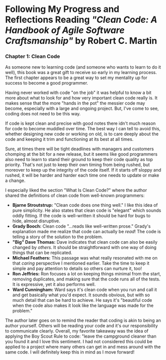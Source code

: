 # Following My Progress and Reflections Reading *"Clean Code: A Handbook of Agile Software Craftsmanship"* by Robert C. Martin

### Chapter 1: Clean Code
As someone new to learning code (and someone who wants to learn to do it well), this book was a great gift to receive so early in my learning process. The first chapter appears to be a great way to set my mentality up for success to become a good programmer.

Having never worked with code "on the job" it was helpful to know a bit more about what to look for and how very important clean code really is. It makes sense that the more "hands in the pot" the messier code may become, especially with a large and ongoing project. But, I've come to see, coding does not need to be this way.

If code is kept clean and precise with good notes there idn't much reason for code to become muddled over time. The best way I can tell to avoid this, whether designing new code or working on old, is to care deeply about the code and keeping it trim and functioning at its best at all times.

Sure, at times there will be tight deadlines with managers and customers chomping at the bit for a new release, but it seems like good programmers also need to learn to stand their ground to keep their code quality as top priority. That's not just to keep their own timing from being rushed, but moreover to keep up the integrity of the code itself. If it starts off sloppy and rushed, it will be harder and harder each time one needs to update or make a change.

I especially liked the section "What Is Clean Code?" where the author shared the definitions of clean code from well-known programmers:

- **Bjarne Stroutstrup:** "Clean code does one thing well." I like this idea of pure simplicity. He also states that clean code is "elegant" which sounds oddly fitting. If the code is well-written it should be hard for bugs to hide, almost disruptive.
- **Grady Booch:** Clean code "...reads like well-written prose." Grady's explanation made me realize that code can actually be *read*! The code is telling a story of the solution to the problem.
- **"Big" Dave Thomas:** Dave indicates that clean code can also be easily changed by *others*. It should be straightforward with one way of doing things that can be replicated.
- **Michael Feathers:** This passage was what really resonated with me on that *caring* perspective I mentioned earlier. Take the time to keep it simple and pay attention to details so others can nurture it, too!
- **Ron Jeffries:** Ron focuses a lot on keeping things minimal from the start, removing duplicates, and making sure that the code runs all of the tests. It is expressive, yet it also performs well.
- **Ward Cunningham:** Ward says it's clean code when you run and call it and get basically what you'd expect. It sounds obvious, but with so much detail that can be hard to achieve. He says it's "beautiful code when the code also makes it look like the language was made for the problem."

The author later goes on to remind the reader that coding is akin to being an author yourself. Others will be reading your code and it's our responsibility to communicate clearly. Overall, my favorite takeaway was the idea of applying the Boy Scout Rule to code: "leave the campground cleaner than you found it and I love this sentiment. I had not considered this could be applied to a project where many others can get in and mess around with the same code. I will definitely keep this in mind as I move forward! 